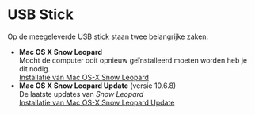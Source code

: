 # USB Stick

Op de meegeleverde USB stick staan twee belangrijke zaken:
- **Mac OS X Snow Leopard**  
  Mocht de computer ooit opnieuw geïnstalleerd moeten worden heb je dit nodig.  
  [Installatie van Mac OS-X Snow Leopard](install-osx-base.md)
- **Mac OS X Snow Leopard Update** (versie 10.6.8)  
  De laatste updates van _Snow Leopard_  
  [Installatie van Mac OS-X Snow Leopard Update](install-osx-update-10.6.8.md)
